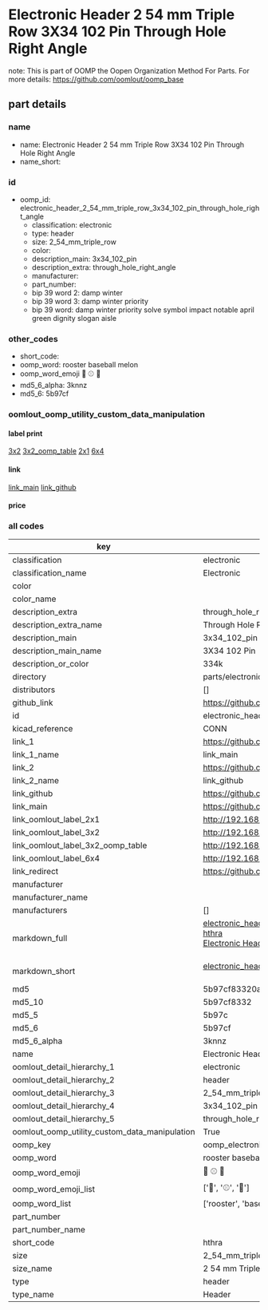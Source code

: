# Electronic Header 2 54 mm Triple Row 3X34 102 Pin Through Hole Right Angle  

note: This is part of OOMP the Oopen Organization Method For Parts. For more details: https://github.com/oomlout/oomp_base

##  part details
  







### name
* name: Electronic Header 2 54 mm Triple Row 3X34 102 Pin Through Hole Right Angle
* name_short: 
### id
* oomp_id: electronic_header_2_54_mm_triple_row_3x34_102_pin_through_hole_right_angle
  * classification: electronic
  * type: header
  * size: 2_54_mm_triple_row
  * color: 
  * description_main: 3x34_102_pin
  * description_extra: through_hole_right_angle
  * manufacturer: 
  * part_number: 
  * bip 39 word 2: damp winter
  * bip 39 word 3: damp winter priority
  * bip 39 word: damp winter priority solve symbol impact notable april green dignity slogan aisle

### other_codes
* short_code: 
* oomp_word: rooster baseball melon
* oomp_word_emoji :rooster: :baseball: :melon:
* md5_6_alpha: 3knnz
* md5_6: 5b97cf






### oomlout_oomp_utility_custom_data_manipulation
#### label print
[3x2](http://192.168.1.245:1112/?label=oomp%203knnz)
[3x2_oomp_table](http://192.168.1.108:1112/?label=oomp%203knnz)
[2x1](http://192.168.1.242:1112/?label=oomp%203knnz)
[6x4](http://192.168.1.55:1112/?label=oomp%203knnz)    

#### link

[link_main](https://github.com/oomlout/oomlout_oomp_version_1_messy/tree/main/parts/electronic_header_2_54_mm_triple_row_3x34_102_pin_through_hole_right_angle) [link_github](https://github.com/oomlout/oomlout_oomp_version_1_messy/tree/main/parts/electronic_header_2_54_mm_triple_row_3x34_102_pin_through_hole_right_angle)                             

#### price







### all codes 
| key | value |  
| --- | --- |  
| classification | electronic |  
| classification_name | Electronic |  
| color |  |  
| color_name |  |  
| description_extra | through_hole_right_angle |  
| description_extra_name | Through Hole Right Angle |  
| description_main | 3x34_102_pin |  
| description_main_name | 3X34 102 Pin |  
| description_or_color | 334k |  
| directory | parts/electronic_header_2_54_mm_triple_row_3x34_102_pin_through_hole_right_angle |  
| distributors | [] |  
| github_link | https://github.com/oomlout/oomlout_oomp_part_src/tree/main/parts/electronic_header_2_54_mm_triple_row_3x34_102_pin_through_hole_right_angle |  
| id | electronic_header_2_54_mm_triple_row_3x34_102_pin_through_hole_right_angle |  
| kicad_reference | CONN |  
| link_1 | https://github.com/oomlout/oomlout_oomp_version_1_messy/tree/main/parts/electronic_header_2_54_mm_triple_row_3x34_102_pin_through_hole_right_angle |  
| link_1_name | link_main |  
| link_2 | https://github.com/oomlout/oomlout_oomp_version_1_messy/tree/main/parts/electronic_header_2_54_mm_triple_row_3x34_102_pin_through_hole_right_angle |  
| link_2_name | link_github |  
| link_github | https://github.com/oomlout/oomlout_oomp_version_1_messy/tree/main/parts/electronic_header_2_54_mm_triple_row_3x34_102_pin_through_hole_right_angle |  
| link_main | https://github.com/oomlout/oomlout_oomp_version_1_messy/tree/main/parts/electronic_header_2_54_mm_triple_row_3x34_102_pin_through_hole_right_angle |  
| link_oomlout_label_2x1 | http://192.168.1.242:1112/?label=oomp%203knnz |  
| link_oomlout_label_3x2 | http://192.168.1.245:1112/?label=oomp%203knnz |  
| link_oomlout_label_3x2_oomp_table | http://192.168.1.108:1112/?label=oomp%203knnz |  
| link_oomlout_label_6x4 | http://192.168.1.55:1112/?label=oomp%203knnz |  
| link_redirect | https://github.com/oomlout/oomlout_oomp_version_1_messy/tree/main/parts/electronic_header_2_54_mm_triple_row_3x34_102_pin_through_hole_right_angle |  
| manufacturer |  |  
| manufacturer_name |  |  
| manufacturers | [] |  
| markdown_full | [electronic_header_2_54_mm_triple_row_3x34_102_pin_through_hole_right_angle](none)<br>[hthra](none)<br>[Electronic Header 2 54 Mm Triple Row 3X34 102 Pin Through Hole Right Angle](none)<br><br> |  
| markdown_short | [electronic_header_2_54_mm_triple_row_3x34_102_pin_through_hole_right_angle](none)<br><br> |  
| md5 | 5b97cf83320af2d1c76e3cef55ff01b9 |  
| md5_10 | 5b97cf8332 |  
| md5_5 | 5b97c |  
| md5_6 | 5b97cf |  
| md5_6_alpha | 3knnz |  
| name | Electronic Header 2 54 mm Triple Row 3X34 102 Pin Through Hole Right Angle |  
| oomlout_detail_hierarchy_1 | electronic |  
| oomlout_detail_hierarchy_2 | header |  
| oomlout_detail_hierarchy_3 | 2_54_mm_triple_row |  
| oomlout_detail_hierarchy_4 | 3x34_102_pin |  
| oomlout_detail_hierarchy_5 | through_hole_right_angle |  
| oomlout_oomp_utility_custom_data_manipulation | True |  
| oomp_key | oomp_electronic_header_2_54_mm_triple_row_3x34_102_pin_through_hole_right_angle |  
| oomp_word | rooster baseball melon |  
| oomp_word_emoji | :rooster: :baseball: :melon: |  
| oomp_word_emoji_list | [':rooster:', ':baseball:', ':melon:'] |  
| oomp_word_list | ['rooster', 'baseball', 'melon'] |  
| part_number |  |  
| part_number_name |  |  
| short_code | hthra |  
| size | 2_54_mm_triple_row |  
| size_name | 2 54 mm Triple Row |  
| type | header |  
| type_name | Header |  
